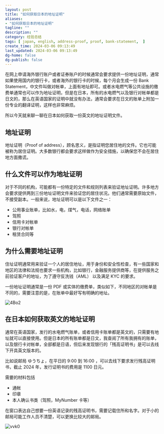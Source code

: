 ```yaml
---
layout: post
title: "如何获取日本的地址证明"
aliases:
- "如何获取日本的地址证明"
tagline: ""
description: ""
category: 经验总结
tags: [ japan, english, address-proof, proof, bank-statement,  ]
create_time: 2024-03-06 09:13:49
last_updated: 2024-03-06 09:13:49
dg-home: false
dg-publish: false
---
```


在网上申请海外银行账户或者证券账户的时候通常会要求提供一份地址证明，通常如果使用国内的银行卡，或者海外的银行卡的时候，每个月会生成一份 Bank Statement，中文件叫做对帐单，上面有地址即可。或者水电燃气等公共设施的缴费单通常也可以作为地址证明，但是在日本，所有的水电燃气以及银行对帐单都是日文的，那么在英语国家的证明中就没有办法，通常会要求在日文的账单上附加一份专业的翻译证明，这样也非常麻烦。

所以今天就来聊一聊在日本如何获取一份英文的地址证明文件。

## 地址证明

地址证明（Proof of address），顾名思义，是指证明您居住地的文件。它也可能被称为居住证明。大多数银行都会要求这样做作为安全措施，以确保您不会在居住地方面撒谎。

## 什么文件可以作为地址证明

对于不同的机构，可能都有一份特定的文件和规则列表来验证地址证明。许多地方会要求提供两到三份地址证明文件来验证您的居住状况。他们通常需要原始文件，不接受副本。一般来说，地址证明可以是以下文件之一：

- 公用事业账单，比如水，电，煤气，电话，网络账单
- 驾照
- 信用卡对帐单
- 银行对帐单
- 租赁合同等

## 为什么需要地址证明

住址证明通常用来验证一个人的居住地址，用于身份和安全性检查，有一些国家和地区的法律和法规也要求一些机构，比如银行，金融服务提供商等，在提供服务之前验证客户的地址，为了遵守反洗钱（AML） 以及满足 KYC 的要求。

一份地址证明通常是一份 PDF 或实体的缴费单，类似如下，不同地区的对帐单是不同的，需要注意的是，在账单中最好写有明确的地址。

![4Bo2](https://photo.einverne.info/images/2024/03/06/4Bo2.png)

## 在日本如何获取英文的地址证明

通常在英语国家，发行的水电燃气账单，或者信用卡账单都是英文的，只需要有地址就可以直接使用。但是日本的所有账单都是日文，我查阅了所有我拥有的账单，以及银行卡对帐单，全部都是日语，但后来发现银行的「残高证明书」是可以去线下开具英文版本的。

比如说邮局 ゆうちょ，在平日的 9:00 到 16:00 ，可以去线下要求发行残高证明书，截止 2024 年，发行证明书的费用是 1100 日元。

需要的材料包括

- 通帐
- 印章
- 本人确认书类（驾照，MyNumber 卡等）

在窗口表达自己想要一份英语记录的残高证明书，需要记载住所和名字。对于小的邮局可能工作人员不清楚，可以更换比较大的邮局。

![vvk0](https://photo.einverne.info/images/2024/06/24/vvk0.png)
